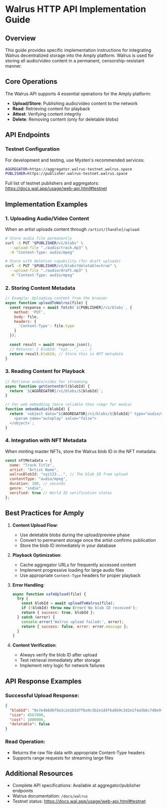 # Walrus HTTP API Implementation Guide

## Overview
This guide provides specific implementation instructions for integrating Walrus decentralized storage into the Amply platform. Walrus is used for storing all audio/video content in a permanent, censorship-resistant manner.

## Core Operations

The Walrus API supports 4 essential operations for the Amply platform:
- **Upload/Store**: Publishing audio/video content to the network
- **Read**: Retrieving content for playback
- **Attest**: Verifying content integrity
- **Delete**: Removing content (only for deletable blobs)

## API Endpoints

### Testnet Configuration
For development and testing, use Mysten's recommended services:

```bash
AGGREGATOR=https://aggregator.walrus-testnet.walrus.space
PUBLISHER=https://publisher.walrus-testnet.walrus.space
```

Full list of testnet publishers and aggregators: https://docs.wal.app/usage/web-api.html#testnet

## Implementation Examples

### 1. Uploading Audio/Video Content

When an artist uploads content through `/artist/[handle]/upload`:

```bash
# Store audio file permanently
curl -X PUT "$PUBLISHER/v1/blobs" \
  --upload-file "./audio/track.mp3" \
  -H "Content-Type: audio/mpeg"

# Store with deletion capability (for draft uploads)
curl -X PUT "$PUBLISHER/v1/blobs?deletable=true" \
  --upload-file "./audio/draft.mp3" \
  -H "Content-Type: audio/mpeg"
```

### 2. Storing Content Metadata

```javascript
// Example: Uploading content from the browser
async function uploadToWalrus(file) {
  const response = await fetch(`${PUBLISHER}/v1/blobs`, {
    method: 'PUT',
    body: file,
    headers: {
      'Content-Type': file.type
    }
  });
  
  const result = await response.json();
  // Returns: { blobId: "xyz...", ... }
  return result.blobId; // Store this in NFT metadata
}
```

### 3. Reading Content for Playback

```javascript
// Retrieve audio/video for streaming
async function getContentUrl(blobId) {
  return `${AGGREGATOR}/v1/blobs/${blobId}`;
}

// For web embedding (more reliable than <img> for media)
function embedAudio(blobId) {
  return `<object data="${AGGREGATOR}/v1/blobs/${blobId}" type="audio/mpeg">
    <param name="autoplay" value="false">
  </object>`;
}
```

### 4. Integration with NFT Metadata

When minting master NFTs, store the Walrus blob ID in the NFT metadata:

```javascript
const nftMetadata = {
  name: "Track Title",
  artist: "Artist Name",
  walrusBlobId: "xyz123...", // The blob ID from upload
  contentType: "audio/mpeg",
  duration: 180, // seconds
  genre: "indie",
  verified: true // World ID verification status
};
```

## Best Practices for Amply

1. **Content Upload Flow**:
   - Use deletable blobs during the upload/preview phase
   - Convert to permanent storage once the artist confirms publication
   - Store the blob ID immediately in your database

2. **Playback Optimization**:
   - Cache aggregator URLs for frequently accessed content
   - Implement progressive loading for large audio files
   - Use appropriate `Content-Type` headers for proper playback

3. **Error Handling**:
   ```javascript
   async function safeUpload(file) {
     try {
       const blobId = await uploadToWalrus(file);
       if (!blobId) throw new Error('No blob ID received');
       return { success: true, blobId };
     } catch (error) {
       console.error('Walrus upload failed:', error);
       return { success: false, error: error.message };
     }
   }
   ```

4. **Content Verification**:
   - Always verify the blob ID after upload
   - Test retrieval immediately after storage
   - Implement retry logic for network failures

## API Response Examples

### Successful Upload Response:
```json
{
  "blobId": "0x7e4b8d6f9a3c2e1b5d7f8a9c3b2e1d4f6a8b9c3d2e1f4a5b6c7d8e9f0a1b2c3d",
  "size": 4567890,
  "cost": 1000000,
  "deletable": false
}
```

### Read Operation:
- Returns the raw file data with appropriate Content-Type headers
- Supports range requests for streaming large files

## Additional Resources

- Complete API specifications: Available at aggregator/publisher endpoints
- Walrus documentation: `/docs/walrus`
- Testnet status: https://docs.wal.app/usage/web-api.html#testnet